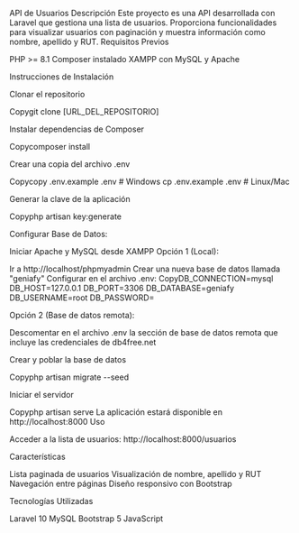 API de Usuarios
Descripción
Este proyecto es una API desarrollada con Laravel que gestiona una lista de usuarios. Proporciona funcionalidades para visualizar usuarios con paginación y muestra información como nombre, apellido y RUT.
Requisitos Previos

PHP >= 8.1
Composer instalado
XAMPP con MySQL y Apache

Instrucciones de Instalación

Clonar el repositorio

Copygit clone [URL_DEL_REPOSITORIO]

Instalar dependencias de Composer

Copycomposer install

Crear una copia del archivo .env

Copycopy .env.example .env    # Windows
cp .env.example .env     # Linux/Mac

Generar la clave de la aplicación

Copyphp artisan key:generate

Configurar Base de Datos:

Iniciar Apache y MySQL desde XAMPP
Opción 1 (Local):

Ir a http://localhost/phpmyadmin
Crear una nueva base de datos llamada "geniafy"
Configurar en el archivo .env:
CopyDB_CONNECTION=mysql
DB_HOST=127.0.0.1
DB_PORT=3306
DB_DATABASE=geniafy
DB_USERNAME=root
DB_PASSWORD=



Opción 2 (Base de datos remota):

Descomentar en el archivo .env la sección de base de datos remota que incluye las credenciales de db4free.net




Crear y poblar la base de datos

Copyphp artisan migrate --seed

Iniciar el servidor

Copyphp artisan serve
La aplicación estará disponible en http://localhost:8000
Uso

Acceder a la lista de usuarios: http://localhost:8000/usuarios

Características

Lista paginada de usuarios
Visualización de nombre, apellido y RUT
Navegación entre páginas
Diseño responsivo con Bootstrap

Tecnologías Utilizadas

Laravel 10
MySQL
Bootstrap 5
JavaScript
